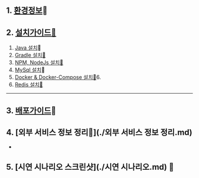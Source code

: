 ## 1. [환경정보](./Environment.md):link:





## 2. [설치가이드:link:](./installation/)



1. [Java 설치](./installation/Java.md):link:
2. [Gradle 설치:link:](./installation/Gradle.md)
3. [NPM, NodeJs 설치:link:](./installation/NPM,NodeJs.md)
4. [MySql 설치](./installation/MySql.md):link:
5. [Docker & Docker-Compose 설치:link:](./installation/Docker%20&%20Docker-Compose.md)6.
6.  [Redis 설치:link:](./installation/Redis.md)



-------------------------------------------

## 3. [배포가이드](./Deployment.md):link:





## 4. [외부 서비스 정보 정리:link:](./외부 서비스 정보 정리.md)

+ 



## 5. [시연 시나리오 스크린샷](./시연 시나리오.md) :link:

